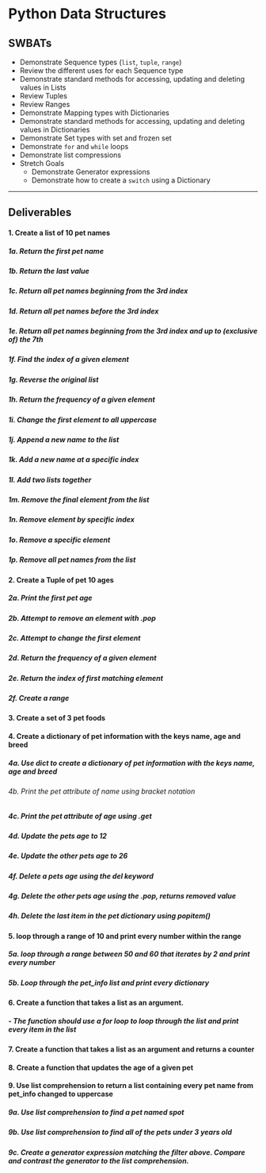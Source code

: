 # Python Data Structures

## SWBATs

- Demonstrate Sequence types (`list`, `tuple`, `range`)
- Review the different uses for each Sequence type
- Demonstrate standard methods for accessing, updating and deleting values in Lists
- Review Tuples
- Review Ranges 
- Demonstrate Mapping types with Dictionaries
- Demonstrate standard methods for accessing, updating and deleting values in Dictionaries
- Demonstrate Set types with set and frozen set
- Demonstrate `for` and `while` loops
- Demonstrate list compressions 
- Stretch Goals
    - Demonstrate Generator expressions 
    - Demonstrate how to create a `switch` using a Dictionary

--- 

## Deliverables 

#### 1. Create a list of 10 pet names
##### 1a. Return the first pet name
##### 1b. Return the last value
##### 1c. Return all pet names beginning from the 3rd index
##### 1d. Return all pet names before the 3rd index 
##### 1e. Return all pet names beginning from the 3rd index and up to (exclusive of) the 7th
##### 1f. Find the index of a given element
##### 1g. Reverse the original list
##### 1h. Return the frequency of a given element 
##### 1i. Change the first element to all uppercase
##### 1j. Append a new name to the list
##### 1k. Add a new name at a specific index
##### 1l. Add two lists together
##### 1m. Remove the final element from the list
##### 1n. Remove element by specific index
##### 1o. Remove a specific element 
##### 1p. Remove all pet names from the list

#### 2. Create a Tuple of pet 10 ages 
##### 2a. Print the first pet age
##### 2b. Attempt to remove an element with .pop 
##### 2c. Attempt to change the first element
##### 2d. Return the frequency of a given element
##### 2e. Return the index of first matching element 
##### 2f. Create a range 

#### 3. Create a set of 3 pet foods

#### 4. Create a dictionary of pet information with the keys name, age and breed
##### 4a.  Use dict to create a dictionary of pet information with the keys name, age and breed
###### 4b. Print the pet attribute of name using bracket notation
##### 4c. Print the pet attribute of age using .get
##### 4d. Update the pets age to 12
##### 4e. Update the other pets age to 26
##### 4f. Delete a pets age using the del keyword 
##### 4g. Delete the other pets age using the .pop, returns removed value
##### 4h. Delete the last item in the pet dictionary using popitem()

#### 5. loop through a range of 10 and print every number within the range
##### 5a. loop through a range between 50 and 60 that iterates by 2 and print every number
##### 5b. Loop through the pet_info list and print every dictionary 

#### 6. Create a function that takes a list as an argument. 
##### - The function should use a for loop to loop through the list and print every item in the list 

#### 7. Create a function that takes a list as an argument and returns a counter

#### 8. Create a function that updates the age of a given pet

#### 9. Use list comprehension to return a list containing every pet name from pet_info changed to uppercase
##### 9a. Use list comprehension to find a pet named spot
##### 9b. Use list comprehension to find all of the pets under 3 years old
##### 9c. Create a generator expression matching the filter above. Compare and contrast the generator to the list comprehension. 
